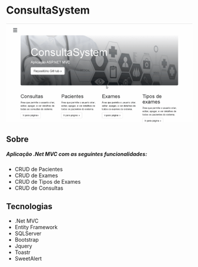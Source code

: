 # ConsultaSystem
![](/ConsultaSystem/Images/consultasystem.gif)

## Sobre
##### Aplicação .Net MVC com as seguintes funcionalidades:
- CRUD de Pacientes
- CRUD de Exames
- CRUD de Tipos de Exames
- CRUD de Consultas
## Tecnologias
- .Net MVC
- Entity Framework
- SQLServer
- Bootstrap
- Jquery
- Toastr
- SweetAlert


